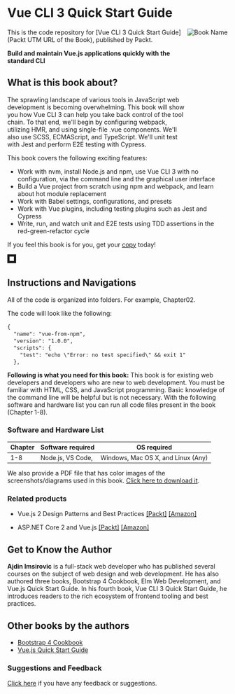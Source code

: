 # Vue CLI 3 Quick Start Guide

<a href="Packt UTM URL of the Book"><img src="Cover Image URL of the Book" alt="Book Name" height="256px" align="right"></a>

This is the code repository for [Vue CLI 3 Quick Start Guide](Packt UTM URL of the Book), published by Packt.

**Build and maintain Vue.js applications quickly with the standard CLI**

## What is this book about?
The sprawling landscape of various tools in JavaScript web development is becoming overwhelming. This book will show you how Vue CLI 3 can help you take back control of the tool chain. To that end, we'll begin by configuring webpack, utilizing HMR, and using single-file .vue components. We'll also use SCSS, ECMAScript, and TypeScript. We'll unit test with Jest and perform E2E testing with Cypress.

This book covers the following exciting features: 
* Work with nvm, install Node.js and npm, use Vue CLI 3 with no configuration, via the command line and the graphical user interface
* Build a Vue project from scratch using npm and webpack, and learn about hot module replacement
* Work with Babel settings, configurations, and presets
* Work with Vue plugins, including testing plugins such as Jest and Cypress
* Write, run, and watch unit and E2E tests using TDD assertions in the red-green-refactor cycle

If you feel this book is for you, get your [copy](https://www.amazon.com/dp/1789950341) today!

<a href="https://www.packtpub.com/?utm_source=github&utm_medium=banner&utm_campaign=GitHubBanner"><img src="https://raw.githubusercontent.com/PacktPublishing/GitHub/master/GitHub.png" alt="https://www.packtpub.com/" border="5" /></a>

## Instructions and Navigations
All of the code is organized into folders. For example, Chapter02.

The code will look like the following:
```
{
  "name": "vue-from-npm",
  "version": "1.0.0",
  "scripts": {
    "test": "echo \"Error: no test specified\" && exit 1"
  },
```

**Following is what you need for this book:**
This book is for existing web developers and developers who are new to web development. You must be familiar with HTML, CSS, and JavaScript programming. Basic knowledge of the command line will be helpful but is not necessary.
With the following software and hardware list you can run all code files present in the book (Chapter 1-8).

### Software and Hardware List

| Chapter  | Software required                   | OS required                        |
| -------- | ------------------------------------| -----------------------------------|
| 1-8      | Node.js, VS Code,                   | Windows, Mac OS X, and Linux (Any) |


We also provide a PDF file that has color images of the screenshots/diagrams used in this book. [Click here to download it](http://www.packtpub.com/sites/default/files/downloads/9781789950342_ColorImages.pdf).


### Related products 
* Vue.js 2 Design Patterns and Best Practices [[Packt]](https://prod.packtpub.com/in//web-development/vuejs-design-patterns-and-best-practices?utm_source=github&utm_medium=repository&utm_campaign=9781788839792) [[Amazon]](https://www.amazon.com/dp/178883979X)

* ASP.NET Core 2 and Vue.js [[Packt]](https://prod.packtpub.com/in/application-development/hands-aspnet-core-2-and-vuejs?utm_source=github&utm_medium=repository&utm_campaign=9781788839464) [[Amazon]](https://www.amazon.com/dp/1788839463)

## Get to Know the Author
**Ajdin Imsirovic**
is a full-stack web developer who has published several courses on the subject of web design and web development. He has also authored three books, Bootstrap 4 Cookbook, Elm Web Development, and Vue.js Quick Start Guide. In his fourth book, Vue CLI 3 Quick Start Guide, he introduces readers to the rich ecosystem of frontend tooling and best practices.


## Other books by the authors
* [Bootstrap 4 Cookbook](https://prod.packtpub.com/in//web-development/bootstrap-4-cookbook?utm_source=github&utm_medium=repository&utm_campaign=9781785889295)
* [Vue.js Quick Start Guide](https://prod.packtpub.com/in/application-development/vuejs-quick-start-guide?utm_source=github&utm_medium=repository&utm_campaign=9781789344103)

### Suggestions and Feedback
[Click here](https://docs.google.com/forms/d/e/1FAIpQLSdy7dATC6QmEL81FIUuymZ0Wy9vH1jHkvpY57OiMeKGqib_Ow/viewform) if you have any feedback or suggestions.


